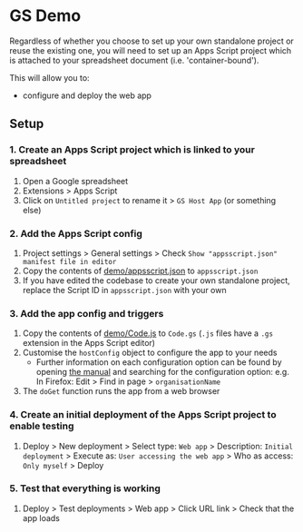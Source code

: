 # GS Demo

Regardless of whether you choose to set up your own standalone project or reuse the existing one, you will need to set up an Apps Script project which is attached to your spreadsheet document (i.e. 'container-bound').

This will allow you to:

* configure and deploy the web app

## Setup

### 1. Create an Apps Script project which is linked to your spreadsheet

1. Open a Google spreadsheet
2. Extensions > Apps Script
3. Click on `Untitled project` to rename it > `GS Host App` (or something else)

### 2. Add the Apps Script config

1. Project settings > General settings > Check `Show "appsscript.json" manifest file in editor`
2. Copy the contents of [demo/appsscript.json](https://github.com/dotherightthing/gsheet-search/blob/main/demo/appsscript.json) to `appsscript.json`
3. If you have edited the codebase to create your own standalone project, replace the Script ID in `appsscript.json` with your own

### 3. Add the app config and triggers

1. Copy the contents of [demo/Code.js](https://github.com/dotherightthing/gsheet-search/blob/main/demo/Code.js) to `Code.gs` (`.js` files have a `.gs` extension in the Apps Script editor)
2. Customise the `hostConfig` object to configure the app to your needs
    * Further information on each configuration option can be found by opening
      [the manual](https://github.com/dotherightthing/gsheet-search/blob/main/MAN.md)
      and searching for the configuration option:
      e.g. In Firefox: Edit > Find in page > `organisationName`
3. The `doGet` function runs the app from a web browser

### 4. Create an initial deployment of the Apps Script project to enable testing

1. Deploy > New deployment > Select type: `Web app` > Description: `Initial deployment` > Execute as: `User accessing the web app` > Who as access: `Only myself` > Deploy

### 5. Test that everything is working

1. Deploy > Test deployments > Web app > Click URL link > Check that the app loads
